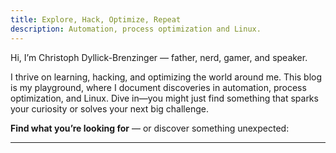 ```yaml
---
title: Explore, Hack, Optimize, Repeat
description: Automation, process optimization and Linux.
---
```


Hi, I’m Christoph Dyllick-Brenzinger — father, nerd, gamer, and speaker.

I thrive on learning, hacking, and optimizing the world around me.
This blog is my playground, where I document discoveries in automation,
process optimization, and Linux. Dive in—you might just find something that
sparks your curiosity or solves your next big challenge.

**Find what you’re looking for** — or discover something unexpected:

<div id="search"></div>

<hr class="three-dots-hr">